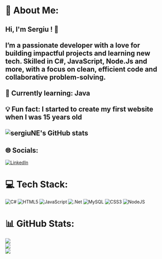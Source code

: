 # 💫 About Me:
## Hi, I'm Sergiu ! 👋<br><br>I’m a passionate developer with a love for building impactful projects and learning new tech. Skilled in C#, JavaScript, Node.Js and more, with a focus on clean, efficient code and collaborative problem-solving.<br><br>🌱 Currently learning: Java<br><br>💡 Fun fact: I started to create my first website when I was 15 years old<br><br>![sergiuNE's GitHub stats](https://github-readme-stats.vercel.app/api?username=sergiuNE&theme=dark&show_icons=true)


## 🌐 Socials:
[![LinkedIn](https://img.shields.io/badge/LinkedIn-%230077B5.svg?logo=linkedin&logoColor=white)](https://www.linkedin.com/in/sergiu-neagu28/) 

# 💻 Tech Stack:
![C#](https://img.shields.io/badge/c%23-%23239120.svg?style=for-the-badge&logo=csharp&logoColor=white) ![HTML5](https://img.shields.io/badge/html5-%23E34F26.svg?style=for-the-badge&logo=html5&logoColor=white) ![JavaScript](https://img.shields.io/badge/javascript-%23323330.svg?style=for-the-badge&logo=javascript&logoColor=%23F7DF1E) ![.Net](https://img.shields.io/badge/.NET-5C2D91?style=for-the-badge&logo=.net&logoColor=white) ![MySQL](https://img.shields.io/badge/mysql-4479A1.svg?style=for-the-badge&logo=mysql&logoColor=white) ![CSS3](https://img.shields.io/badge/css3-%231572B6.svg?style=for-the-badge&logo=css3&logoColor=white) ![NodeJS](https://img.shields.io/badge/node.js-6DA55F?style=for-the-badge&logo=node.js&logoColor=white)
# 📊 GitHub Stats:
![](https://github-readme-stats.vercel.app/api?username=sergiuNE&theme=dark&hide_border=false&include_all_commits=false&count_private=false)<br/>
![](https://github-readme-streak-stats.herokuapp.com/?user=sergiuNE&theme=dark&hide_border=false)<br/>
![](https://github-readme-stats.vercel.app/api/top-langs/?username=sergiuNE&theme=dark&hide_border=false&include_all_commits=false&count_private=false&layout=compact)
